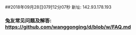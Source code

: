 ##2018年09月28日07时12分07秒 新址: 142.93.178.193
### 兔友常见问题及解答: https://github.com/wanggonging/d/blob/w/FAQ.md
